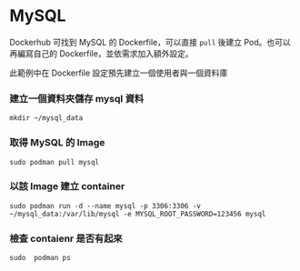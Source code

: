 # MySQL

Dockerhub 可找到 MySQL 的 Dockerfile，可以直接 `pull` 後建立 Pod。也可以再編寫自己的 Dockerfile，並依需求加入額外設定。

此範例中在 Dockerfile 設定預先建立一個使用者與一個資料庫

### 建立一個資料夾儲存 mysql 資料
```
mkdir ~/mysql_data
```

### 取得 MySQL 的 Image 

```
sudo podman pull mysql
```

### 以該 Image 建立 container

```
sudo podman run -d --name mysql -p 3306:3306 -v ~/mysql_data:/var/lib/mysql -e MYSQL_ROOT_PASSWORD=123456 mysql
```

### 檢查 contaienr 是否有起來
```
sudo  podman ps
```
